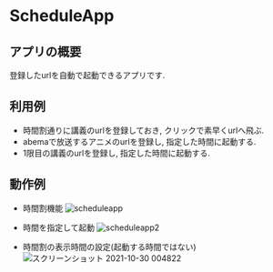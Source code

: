 # ScheduleApp

## アプリの概要
登録したurlを自動で起動できるアプリです.

## 利用例
* 時間割通りに講義のurlを登録しておき, クリックで素早くurlへ飛ぶ.
* abemaで放送するアニメのurlを登録し, 指定した時間に起動する.
* 1限目の講義のurlを登録し, 指定した時間に起動する.

## 動作例
* 時間割機能
![scheduleapp](https://user-images.githubusercontent.com/65486738/139463637-070401e7-2be5-4574-8703-734c6bd5fe2b.gif)

* 時間を指定して起動 
![scheduleapp2](https://user-images.githubusercontent.com/65486738/139463657-b5f9504f-9b11-4a81-bd1e-243cd5a5137c.gif)

* 時間割の表示時間の設定(起動する時間ではない)
![スクリーンショット 2021-10-30 004822](https://user-images.githubusercontent.com/65486738/139464743-e398435d-af98-4658-8737-bd90cb5b3b7d.jpg)
